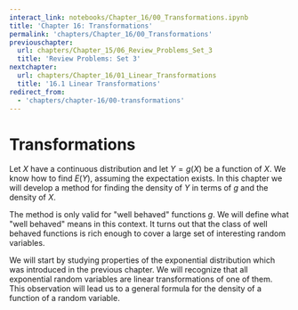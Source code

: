 ```yaml
---
interact_link: notebooks/Chapter_16/00_Transformations.ipynb
title: 'Chapter 16: Transformations'
permalink: 'chapters/Chapter_16/00_Transformations'
previouschapter:
  url: chapters/Chapter_15/06_Review_Problems_Set_3
  title: 'Review Problems: Set 3'
nextchapter:
  url: chapters/Chapter_16/01_Linear_Transformations
  title: '16.1 Linear Transformations'
redirect_from:
  - 'chapters/chapter-16/00-transformations'
---
```


# Transformations

Let $X$ have a continuous distribution and let $Y = g(X)$ be a function of $X$. We know how to find $E(Y)$, assuming the expectation exists. In this chapter we will develop a method for finding the density of $Y$ in terms of $g$ and the density of $X$. 

The method is only valid for "well behaved" functions $g$. We will define what "well behaved" means in this context. It turns out that the class of well behaved functions is rich enough to cover a large set of interesting random variables.

We will start by studying properties of the exponential distribution which was introduced in the previous chapter. We will recognize that all exponential random variables are linear transformations of one of them. This observation will lead us to a general formula for the density of a function of a random variable.
